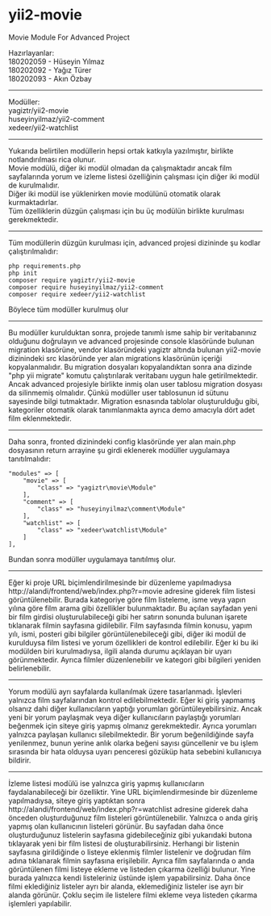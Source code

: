 # yii2-movie
Movie Module For Advanced Project  

Hazırlayanlar:  
180202059 - Hüseyin Yılmaz  
180202092 - Yağız Türer  
180202093 - Akın Özbay  

-----------------

Modüller:  
yagiztr/yii2-movie  
huseyinyilmaz/yii2-comment  
xedeer/yii2-watchlist  

-----------------

Yukarıda belirtilen modüllerin hepsi ortak katkıyla yazılmıştır, birlikte notlandırılması rica olunur.  
Movie modülü, diğer iki modül olmadan da çalışmaktadır ancak film sayfalarında yorum ve izleme listesi özelliğinin çalışması için diğer iki modül de kurulmalıdır.  
Diğer iki modül ise yüklenirken movie modülünü otomatik olarak kurmaktadırlar.  
Tüm özelliklerin düzgün çalışması için bu üç modülün birlikte kurulması gerekmektedir.  

-----------------

Tüm modüllerin düzgün kurulması için, advanced projesi dizininde şu kodlar çalıştırılmalıdır:

    php requirements.php
    php init
    composer require yagiztr/yii2-movie
    composer require huseyinyilmaz/yii2-comment
    composer require xedeer/yii2-watchlist

Böylece tüm modüller kurulmuş olur

-----------------

Bu modüller kurulduktan sonra, projede tanımlı isme sahip bir veritabanınız olduğunu doğrulayın ve advanced projesinde console klasöründe bulunan migration klasörüne, vendor klasöründeki yagiztr altında bulunan yii2-movie dizinindeki src klasöründe yer alan migrations klasörünün içeriği kopyalanmalıdır. Bu migration dosyaları kopyalandıktan sonra ana dizinde "php yii migrate" komutu çalıştırılarak veritabanı uygun hale getirilmektedir. Ancak advanced projesiyle birlikte inmiş olan user tablosu migration dosyası da silinmemiş olmalıdır. Çünkü modüller user tablosunun id sütunu sayesinde bilgi tutmaktadır. Migration esnasında tablolar oluşturulduğu gibi, kategoriler otomatik olarak tanımlanmakta ayrıca demo amacıyla dört adet film eklenmektedir.

-----------------

Daha sonra, fronted dizinindeki config klasöründe yer alan main.php dosyasının return arrayine şu girdi eklenerek modüller uygulamaya tanıtılmalıdır:  


    "modules" => [
        "movie" => [
            "class" => "yagiztr\movie\Module"
        ],
        "comment" => [
            "class" => "huseyinyilmaz\comment\Module"
        ],
        "watchlist" => [
            "class" => "xedeer\watchlist\Module"
        ]
    ],


Bundan sonra modüller uygulamaya tanıtılmış olur.

-----------------

Eğer ki proje URL biçimlendirilmesinde bir düzenleme yapılmadıysa http://alandi/frontend/web/index.php?r=movie adresine giderek film listesi görüntülenebilir. Burada kategoriye göre film listeleme, isme veya yapın yılına göre film arama gibi özellikler bulunmaktadır. Bu açılan sayfadan yeni bir film girdisi oluşturulabileceği gibi her satırın sonunda bulunan işarete tıklanarak filmin sayfasına gidilebilir. Film sayfasında filmin konusu, yapım yılı, ismi, posteri gibi bilgiler görüntülenebileceği gibi, diğer iki modül de kurulduysa film listesi ve yorum özellikleri de kontrol edilebilir. Eğer ki bu iki modülden biri kurulmadıysa, ilgili alanda durumu açıklayan bir uyarı görünmektedir. Ayrıca filmler düzenlenebilir ve kategori gibi bilgileri yeniden belirlenebilir.

-----------------

Yorum modülü ayrı sayfalarda kullanılmak üzere tasarlanmadı. İşlevleri yalnızca film sayfalarından kontrol edilebilmektedir. Eğer ki giriş yapmamış olsanız dahi diğer kullanıcıların yaptığı yorumları görüntüleyebilirsiniz. Ancak yeni bir yorum paylaşmak veya diğer kullanıcıların paylaştığı yorumları beğenmek için siteye giriş yapmış olmanız gerekmektedir. Ayrıca yorumları yalnızca paylaşan kullanıcı silebilmektedir. Bir yorum beğenildiğinde sayfa yenilenmez, bunun yerine anlık olarka beğeni sayısı güncellenir ve bu işlem sırasında bir hata olduysa uyarı penceresi gözüküp hata sebebini kullanıcıya bildirir.

-----------------

İzleme listesi modülü ise yalnızca giriş yapmış kullanıcıların faydalanabileceği bir özelliktir. Yine URL biçimlendirmesinde bir düzenleme yapılmadıysa, siteye giriş yaptıktan sonra http://alandi/frontend/web/index.php?r=watchlist adresine giderek daha önceden oluşturduğunuz film listeleri görüntülenebilir. Yalnızca o anda giriş yapmış olan kullanıcının listeleri görünür. Bu sayfadan daha önce oluşturduğunuz listelerin sayfasına gidebileceğiniz gibi yukarıdaki butona tıklayarak yeni bir film listesi de oluşturabilirsiniz. Herhangi bir listenin sayfasına girildiğinde o listeye eklenmiş filmler listelenir ve doğrudan film adına tıklanarak filmin sayfasına erişilebilir. Ayrıca film sayfalarında o anda görüntülenen filmi listeye ekleme ve listeden çıkarma özelliği bulunur. Yine burada yalnızca kendi listeleriniz üstünde işlem yapabilirsiniz. Daha önce filmi eklediğiniz listeler ayrı bir alanda, eklemediğiniz listeler ise ayrı bir alanda görünür. Çoklu seçim ile listelere filmi ekleme veya listeden çıkarma işlemleri yapılabilir.



